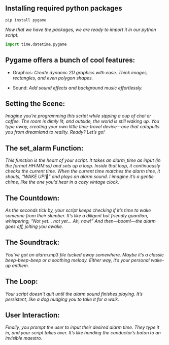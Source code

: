 ## Installing required python packages 

```terminal
pip install pygame
```
*Now that we have the packages, we are ready to import it in our python script.*
```py
import time,datetime,pygame 
```

## Pygame offers a bunch of cool features:

 - Graphics: 
    *Create dynamic 2D graphics with ease. Think images, rectangles, and even polygon shapes.*

 - Sound: 
    *Add sound effects and background music effortlessly.*

## Setting the Scene: 

*Imagine you’re programming this script while sipping a cup of chai or coffee. The room is dimly lit, and outside, the world is still waking up. You type away, creating your own little time-travel device—one that catapults you from dreamland to reality. Ready? Let’s go!*

## The set_alarm Function: 

*This function is the heart of your script. It takes an alarm_time as input (in the format HH:MM:ss) and sets up a loop. Inside that loop, it continuously checks the current time. When the current time matches the alarm time, it shouts, “WAKE UP!🥱” and plays an alarm sound. I imagine it’s a gentle chime, like the one you’d hear in a cozy vintage clock.*

## The Countdown: 

*As the seconds tick by, your script keeps checking if it’s time to wake someone from their slumber. It’s like a diligent but friendly guardian, whispering, “Not yet… not yet… Ah, now!” And then—boom!—the alarm goes off, jolting you awake.*

## The Soundtrack: 

*You’ve got an alarm.mp3 file tucked away somewhere. Maybe it’s a classic beep-beep-beep or a soothing melody. Either way, it’s your personal wake-up anthem.*

## The Loop: 

*Your script doesn’t quit until the alarm sound finishes playing. It’s persistent, like a dog nudging you to take it for a walk.*

## User Interaction: 

*Finally, you prompt the user to input their desired alarm time. They type it in, and your script takes over. It’s like handing the conductor’s baton to an invisible maestro.*
